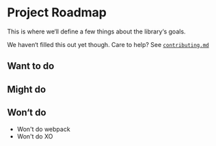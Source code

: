 # Project Roadmap

This is where we‘ll define a few things about the library‘s goals.

We haven‘t filled this out yet though. Care to help? See [`contributing.md`](../contributing.md)

## Want to do

## Might do

## Won‘t do

- Won't do webpack
- Won't do XO
